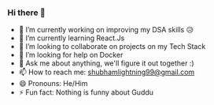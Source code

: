 ### Hi there 👋


- 🔭 I’m currently working on improving my DSA skills :disappointed_relieved:
- 🌱 I’m currently learning React.Js
- 👯 I’m looking to collaborate on projects on my Tech Stack
- 🤔 I’m looking for help on Docker
- 💬 Ask me about anything, we'll figure it out together :)
- 📫 How to reach me: shubhamlightning99@gmail.com
- 😄 Pronouns: He/Him
- ⚡ Fun fact: Nothing is funny about Guddu
